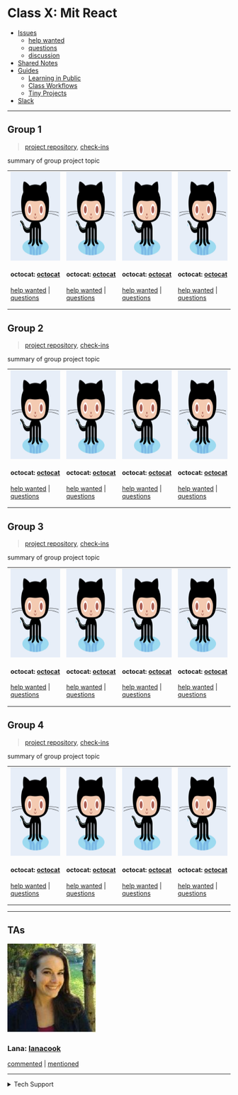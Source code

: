 <!-- BEGIN TOP -->

# Class X: Mit React

- [Issues](https://github.com/fake-class/mit-react/issues?q=is%3Aopen)
  - [help wanted](https://github.com/fake-class/mit-react/issues?q=label%3A%22help%20wanted%22+is%3Aopen)
  - [questions](https://github.com/fake-class/mit-react/issues?q=label%3Aquestion+is%3Aopen)
  - [discussion](https://github.com/fake-class/mit-react/issues?q=label%3Adiscussion+is%3Aopen)
- [Shared Notes](./shared-notes)
- [Guides](./guides)
  - [Learning in Public](./guides/learning-in-public)
  - [Class Workflows](./guides/class-workflows)
  - [Tiny Projects](./guides/tiny-projects)
- [Slack](slack)

---

<!-- END TOP -->

<!-- BEGIN GROUPS -->

## Group 1

> [project repository](link-to-project-repo),
> [check-ins](https://github.com/fake-class/mit-react/issues?q=label%3Acheck-in+label%3A%22Group%201%22)

summary of group project topic

<table><tr><td>

<img src="./admin/assets/avatars/octocat.png" height="200px" width="200px" alt="octocat avatar" />

<h4 id="octocat">octocat: <a href="https://github.com/octocat">octocat</a></h4>

[help wanted](https://github.com/fake-class/mit-react/issues/?q=author%3Aoctocat+label%3Ahelp%20%20wanted)
\|
[questions](https://github.com/fake-class/mit-react/issues/?q=author%3Aoctocat+label%3Aquestion)

</td><td>

<img src="./admin/assets/avatars/octocat.png" height="200px" width="200px" alt="octocat avatar" />

<h4 id="octocat">octocat: <a href="https://github.com/octocat">octocat</a></h4>

[help wanted](https://github.com/fake-class/mit-react/issues/?q=author%3Aoctocat+label%3Ahelp%20%20wanted)
\|
[questions](https://github.com/fake-class/mit-react/issues/?q=author%3Aoctocat+label%3Aquestion)

</td><td>

<img src="./admin/assets/avatars/octocat.png" height="200px" width="200px" alt="octocat avatar" />

<h4 id="octocat">octocat: <a href="https://github.com/octocat">octocat</a></h4>

[help wanted](https://github.com/fake-class/mit-react/issues/?q=author%3Aoctocat+label%3Ahelp%20%20wanted)
\|
[questions](https://github.com/fake-class/mit-react/issues/?q=author%3Aoctocat+label%3Aquestion)

</td><td>

<img src="./admin/assets/avatars/octocat.png" height="200px" width="200px" alt="octocat avatar" />

<h4 id="octocat">octocat: <a href="https://github.com/octocat">octocat</a></h4>

[help wanted](https://github.com/fake-class/mit-react/issues/?q=author%3Aoctocat+label%3Ahelp%20%20wanted)
\|
[questions](https://github.com/fake-class/mit-react/issues/?q=author%3Aoctocat+label%3Aquestion)

</td></tr></table>

## Group 2

> [project repository](link-to-project-repo),
> [check-ins](https://github.com/fake-class/mit-react/issues?q=label%3Acheck-in+label%3A%22Group%202%22)

summary of group project topic

<table><tr><td>

<img src="./admin/assets/avatars/octocat.png" height="200px" width="200px" alt="octocat avatar" />

<h4 id="octocat">octocat: <a href="https://github.com/octocat">octocat</a></h4>

[help wanted](https://github.com/fake-class/mit-react/issues/?q=author%3Aoctocat+label%3Ahelp%20%20wanted)
\|
[questions](https://github.com/fake-class/mit-react/issues/?q=author%3Aoctocat+label%3Aquestion)

</td><td>

<img src="./admin/assets/avatars/octocat.png" height="200px" width="200px" alt="octocat avatar" />

<h4 id="octocat">octocat: <a href="https://github.com/octocat">octocat</a></h4>

[help wanted](https://github.com/fake-class/mit-react/issues/?q=author%3Aoctocat+label%3Ahelp%20%20wanted)
\|
[questions](https://github.com/fake-class/mit-react/issues/?q=author%3Aoctocat+label%3Aquestion)

</td><td>

<img src="./admin/assets/avatars/octocat.png" height="200px" width="200px" alt="octocat avatar" />

<h4 id="octocat">octocat: <a href="https://github.com/octocat">octocat</a></h4>

[help wanted](https://github.com/fake-class/mit-react/issues/?q=author%3Aoctocat+label%3Ahelp%20%20wanted)
\|
[questions](https://github.com/fake-class/mit-react/issues/?q=author%3Aoctocat+label%3Aquestion)

</td><td>

<img src="./admin/assets/avatars/octocat.png" height="200px" width="200px" alt="octocat avatar" />

<h4 id="octocat">octocat: <a href="https://github.com/octocat">octocat</a></h4>

[help wanted](https://github.com/fake-class/mit-react/issues/?q=author%3Aoctocat+label%3Ahelp%20%20wanted)
\|
[questions](https://github.com/fake-class/mit-react/issues/?q=author%3Aoctocat+label%3Aquestion)

</td></tr></table>

## Group 3

> [project repository](link-to-project-repo),
> [check-ins](https://github.com/fake-class/mit-react/issues?q=label%3Acheck-in+label%3A%22Group%203%22)

summary of group project topic

<table><tr><td>

<img src="./admin/assets/avatars/octocat.png" height="200px" width="200px" alt="octocat avatar" />

<h4 id="octocat">octocat: <a href="https://github.com/octocat">octocat</a></h4>

[help wanted](https://github.com/fake-class/mit-react/issues/?q=author%3Aoctocat+label%3Ahelp%20%20wanted)
\|
[questions](https://github.com/fake-class/mit-react/issues/?q=author%3Aoctocat+label%3Aquestion)

</td><td>

<img src="./admin/assets/avatars/octocat.png" height="200px" width="200px" alt="octocat avatar" />

<h4 id="octocat">octocat: <a href="https://github.com/octocat">octocat</a></h4>

[help wanted](https://github.com/fake-class/mit-react/issues/?q=author%3Aoctocat+label%3Ahelp%20%20wanted)
\|
[questions](https://github.com/fake-class/mit-react/issues/?q=author%3Aoctocat+label%3Aquestion)

</td><td>

<img src="./admin/assets/avatars/octocat.png" height="200px" width="200px" alt="octocat avatar" />

<h4 id="octocat">octocat: <a href="https://github.com/octocat">octocat</a></h4>

[help wanted](https://github.com/fake-class/mit-react/issues/?q=author%3Aoctocat+label%3Ahelp%20%20wanted)
\|
[questions](https://github.com/fake-class/mit-react/issues/?q=author%3Aoctocat+label%3Aquestion)

</td><td>

<img src="./admin/assets/avatars/octocat.png" height="200px" width="200px" alt="octocat avatar" />

<h4 id="octocat">octocat: <a href="https://github.com/octocat">octocat</a></h4>

[help wanted](https://github.com/fake-class/mit-react/issues/?q=author%3Aoctocat+label%3Ahelp%20%20wanted)
\|
[questions](https://github.com/fake-class/mit-react/issues/?q=author%3Aoctocat+label%3Aquestion)

</td></tr></table>

## Group 4

> [project repository](link-to-project-repo),
> [check-ins](https://github.com/fake-class/mit-react/issues?q=label%3Acheck-in+label%3A%22Group%204%22)

summary of group project topic

<table><tr><td>

<img src="./admin/assets/avatars/octocat.png" height="200px" width="200px" alt="octocat avatar" />

<h4 id="octocat">octocat: <a href="https://github.com/octocat">octocat</a></h4>

[help wanted](https://github.com/fake-class/mit-react/issues/?q=author%3Aoctocat+label%3Ahelp%20%20wanted)
\|
[questions](https://github.com/fake-class/mit-react/issues/?q=author%3Aoctocat+label%3Aquestion)

</td><td>

<img src="./admin/assets/avatars/octocat.png" height="200px" width="200px" alt="octocat avatar" />

<h4 id="octocat">octocat: <a href="https://github.com/octocat">octocat</a></h4>

[help wanted](https://github.com/fake-class/mit-react/issues/?q=author%3Aoctocat+label%3Ahelp%20%20wanted)
\|
[questions](https://github.com/fake-class/mit-react/issues/?q=author%3Aoctocat+label%3Aquestion)

</td><td>

<img src="./admin/assets/avatars/octocat.png" height="200px" width="200px" alt="octocat avatar" />

<h4 id="octocat">octocat: <a href="https://github.com/octocat">octocat</a></h4>

[help wanted](https://github.com/fake-class/mit-react/issues/?q=author%3Aoctocat+label%3Ahelp%20%20wanted)
\|
[questions](https://github.com/fake-class/mit-react/issues/?q=author%3Aoctocat+label%3Aquestion)

</td><td>

<img src="./admin/assets/avatars/octocat.png" height="200px" width="200px" alt="octocat avatar" />

<h4 id="octocat">octocat: <a href="https://github.com/octocat">octocat</a></h4>

[help wanted](https://github.com/fake-class/mit-react/issues/?q=author%3Aoctocat+label%3Ahelp%20%20wanted)
\|
[questions](https://github.com/fake-class/mit-react/issues/?q=author%3Aoctocat+label%3Aquestion)

</td></tr></table>

---

<!-- END GROUPS -->

<!-- BEGIN TAS -->

## TAs

<img src="./admin/assets/avatars/lanacook.png" height="200px" width="200px" alt="lanacook avatar" />

<h3 id="lanacook">Lana: <a href="https://github.com/lanacook">lanacook</a></h3>

<a href="https://github.com/fake-class/mit-react/issues?q=commenter%3Alanacook">commented</a>
\|
<a href="https://github.com/fake-class/mit-react/issues?q=mentions%3Alanacook">mentioned</a>

---

<!-- END TAS -->

<!-- BEGIN TECHSUPPORT -->
<details>
<summary>Tech Support</summary>

<a href="https://rubberduckdebugging.com/" target="_blank"><img alt="Rubber Ducky" src="./admin/assets/rubber-ducky.png"/></a>

</details>

<!-- END TECHSUPPORT -->
